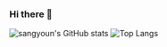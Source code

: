 ### Hi there 👋

<!--
**LeeSY99/LeeSY99** is a ✨ _special_ ✨ repository because its `README.md` (this file) appears on your GitHub profile.

Here are some ideas to get you started:

- 🔭 I’m currently working on ...
- 🌱 I’m currently learning ...
- 👯 I’m looking to collaborate on ...
- 🤔 I’m looking for help with ...
- 💬 Ask me about ...
- 📫 How to reach me: ...
- 😄 Pronouns: ...
- ⚡ Fun fact: ...
-->
![sangyoun's GitHub stats](https://github-readme-stats.vercel.app/api?username=LeeSY99&show_icons=true&theme=vue)
![Top Langs](https://github-readme-stats.vercel.app/api/top-langs/?username=LeeSY99&layout=compac&theme=vue)
